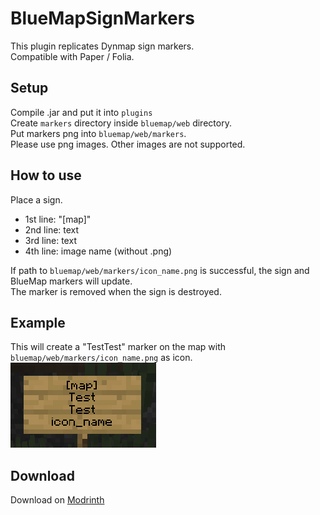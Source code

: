 # BlueMapSignMarkers

This plugin replicates Dynmap sign markers.  
Compatible with Paper / Folia.

## Setup

Compile .jar and put it into `plugins`  
Create `markers` directory inside `bluemap/web` directory.  
Put markers png into `bluemap/web/markers`.  
Please use png images. Other images are not supported.  

## How to use
Place a sign.

- 1st line: "[map]"
- 2nd line: text
- 3rd line: text
- 4th line: image name (without .png)

If path to `bluemap/web/markers/icon_name.png` is successful, the sign and BlueMap markers will update.  
The marker is removed when the sign is destroyed.

## Example

This will create a "TestTest" marker on the map with `bluemap/web/markers/icon_name.png` as icon.  
![Demo Image](demo.png)  

## Download

Download on [Modrinth](https://modrinth.com/plugin/bluemapsignmarkers)
